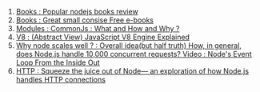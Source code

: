 1. [Books : Popular nodejs books review](https://ict.iitk.ac.in/node-js-books/)
2. [Books : Great small consise Free e-books](https://risingstack.com/resources)
3. [Modules : CommonJs : What and How and Why ?](https://www.oreilly.com/library/view/learning-javascript-design/9781449334840/ch11s03.html#:~:text=From%20a%20structure%20perspective%2C%20a,define%20here%2C%20for%20example)
4. [V8 : (Abstract View) JavaScript V8 Engine Explained](https://hackernoon.com/javascript-v8-engine-explained-3f940148d4ef)
5. [Why node scales well ? : Overall idea(but half truth)](https://www.journaldev.com/7462/node-js-architecture-single-threaded-event-loop)[  How, in general, does Node.js handle 10,000 concurrent requests?
](https://stackoverflow.com/questions/34855352/how-in-general-does-node-js-handle-10-000-concurrent-requests)[  Video : Node's Event Loop From the Inside Out](https://www.youtube.com/watch?v=P9csgxBgaZ8&t=104s)
5. [HTTP : Squeeze the juice out of Node— an exploration of how Node.js handles HTTP connections](https://www.yld.io/blog/squeeze-the-juice-out-of-node-an-exploration-of-how-node-js-handles-http-connections/)
